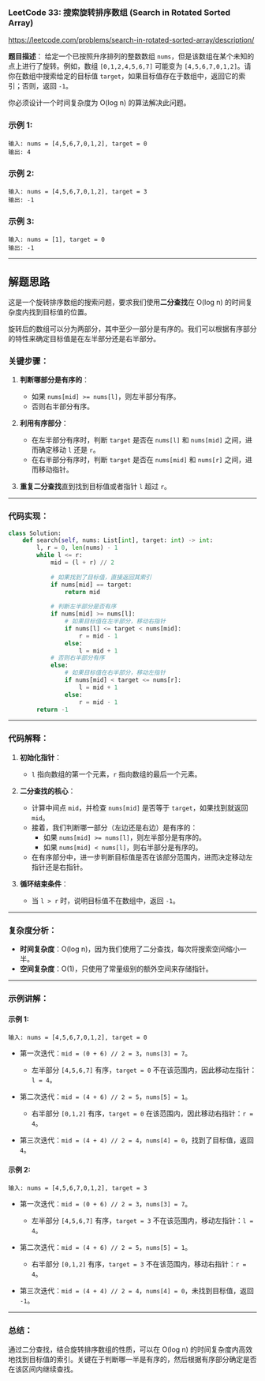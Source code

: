 ### LeetCode 33: 搜索旋转排序数组 (Search in Rotated Sorted Array)

https://leetcode.com/problems/search-in-rotated-sorted-array/description/

**题目描述**：
给定一个已按照升序排列的整数数组 `nums`，但是该数组在某个未知的点上进行了旋转。例如，数组 `[0,1,2,4,5,6,7]` 可能变为 `[4,5,6,7,0,1,2]`。请你在数组中搜索给定的目标值 `target`，如果目标值存在于数组中，返回它的索引；否则，返回 `-1`。

你必须设计一个时间复杂度为 O(log n) 的算法解决此问题。

### 示例 1:

```
输入: nums = [4,5,6,7,0,1,2], target = 0
输出: 4
```

### 示例 2:

```
输入: nums = [4,5,6,7,0,1,2], target = 3
输出: -1
```

### 示例 3:

```
输入: nums = [1], target = 0
输出: -1
```

---

## 解题思路

这是一个旋转排序数组的搜索问题，要求我们使用**二分查找**在 O(log n) 的时间复杂度内找到目标值的位置。

旋转后的数组可以分为两部分，其中至少一部分是有序的。我们可以根据有序部分的特性来确定目标值是在左半部分还是右半部分。

### 关键步骤：

1. **判断哪部分是有序的**：
   - 如果 `nums[mid] >= nums[l]`，则左半部分有序。
   - 否则右半部分有序。

2. **利用有序部分**：
   - 在左半部分有序时，判断 `target` 是否在 `nums[l]` 和 `nums[mid]` 之间，进而确定移动 `l` 还是 `r`。
   - 在右半部分有序时，判断 `target` 是否在 `nums[mid]` 和 `nums[r]` 之间，进而移动指针。

3. **重复二分查找**直到找到目标值或者指针 `l` 超过 `r`。

---

### 代码实现：

```python
class Solution:
    def search(self, nums: List[int], target: int) -> int:
        l, r = 0, len(nums) - 1
        while l <= r:
            mid = (l + r) // 2
            
            # 如果找到了目标值，直接返回其索引
            if nums[mid] == target:
                return mid
            
            # 判断左半部分是否有序
            if nums[mid] >= nums[l]:
                # 如果目标值在左半部分，移动右指针
                if nums[l] <= target < nums[mid]:
                    r = mid - 1
                else:
                    l = mid + 1
            # 否则右半部分有序
            else:
                # 如果目标值在右半部分，移动左指针
                if nums[mid] < target <= nums[r]:
                    l = mid + 1
                else:
                    r = mid - 1
        return -1
```

---

### 代码解释：

1. **初始化指针**：
   - `l` 指向数组的第一个元素，`r` 指向数组的最后一个元素。

2. **二分查找的核心**：
   - 计算中间点 `mid`，并检查 `nums[mid]` 是否等于 `target`，如果找到就返回 `mid`。
   - 接着，我们判断哪一部分（左边还是右边）是有序的：
     - 如果 `nums[mid] >= nums[l]`，则左半部分是有序的。
     - 如果 `nums[mid] < nums[l]`，则右半部分是有序的。
   - 在有序部分中，进一步判断目标值是否在该部分范围内，进而决定移动左指针还是右指针。

3. **循环结束条件**：
   - 当 `l > r` 时，说明目标值不在数组中，返回 `-1`。

---

### 复杂度分析：

- **时间复杂度**：O(log n)，因为我们使用了二分查找，每次将搜索空间缩小一半。
- **空间复杂度**：O(1)，只使用了常量级别的额外空间来存储指针。

---

### 示例讲解：

#### 示例 1:

```
输入: nums = [4,5,6,7,0,1,2], target = 0
```

- 第一次迭代：`mid = (0 + 6) // 2 = 3`，`nums[3] = 7`。
  - 左半部分 `[4,5,6,7]` 有序，`target = 0` 不在该范围内，因此移动左指针：`l = 4`。

- 第二次迭代：`mid = (4 + 6) // 2 = 5`，`nums[5] = 1`。
  - 右半部分 `[0,1,2]` 有序，`target = 0` 在该范围内，因此移动右指针：`r = 4`。

- 第三次迭代：`mid = (4 + 4) // 2 = 4`，`nums[4] = 0`，找到了目标值，返回 `4`。

#### 示例 2:

```
输入: nums = [4,5,6,7,0,1,2], target = 3
```

- 第一次迭代：`mid = (0 + 6) // 2 = 3`，`nums[3] = 7`。
  - 左半部分 `[4,5,6,7]` 有序，`target = 3` 不在该范围内，移动左指针：`l = 4`。

- 第二次迭代：`mid = (4 + 6) // 2 = 5`，`nums[5] = 1`。
  - 右半部分 `[0,1,2]` 有序，`target = 3` 不在该范围内，移动右指针：`r = 4`。

- 第三次迭代：`mid = (4 + 4) // 2 = 4`，`nums[4] = 0`，未找到目标值，返回 `-1`。

---

### 总结：

通过二分查找，结合旋转排序数组的性质，可以在 O(log n) 的时间复杂度内高效地找到目标值的索引。关键在于判断哪一半是有序的，然后根据有序部分确定是否在该区间内继续查找。
